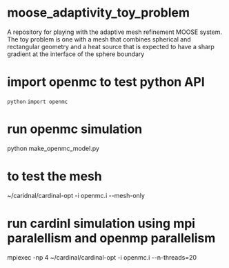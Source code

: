 # moose_adaptivity_toy_problem
A repository for playing with the adaptive mesh refinement MOOSE system. The toy problem is one with a mesh that combines spherical and rectangular geometry and a heat source that is expected to have a sharp gradient at the interface of the sphere boundary

# import openmc to test python API
`python`
`import openmc`

# run openmc simulation
python make_openmc_model.py

# to test the mesh
~/caridnal/cardinal-opt -i openmc.i --mesh-only

# run cardinl simulation using mpi paralellism and openmp parallelism
mpiexec -np 4 ~/cardinal/cardinal-opt -i openmc.i --n-threads=20